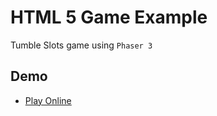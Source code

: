 # HTML 5 Game Example

Tumble Slots game using `Phaser 3`

## Demo

- [Play Online](https://mb-ui.github.io/tumble-slots-game/)

